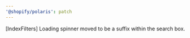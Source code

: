 ```yaml
---
'@shopify/polaris': patch
---
```


[IndexFilters] Loading spinner moved to be a suffix within the search box.
